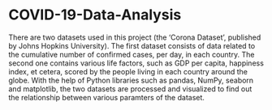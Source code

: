 # COVID-19-Data-Analysis

There are two datasets used in this project (the ‘Corona Dataset’, published by Johns Hopkins University). The first dataset consists of data related to the cumulative number of confirmed cases, per day, in each country. The second one contains various life factors, such as GDP per capita, happiness index, et cetera, scored by the people living in each country around the globe. With the help of Python libraries such as pandas, NumPy, seaborn and matplotlib, the two datasets are processed and visualized to find out the relationship between various paramters of the dataset.
